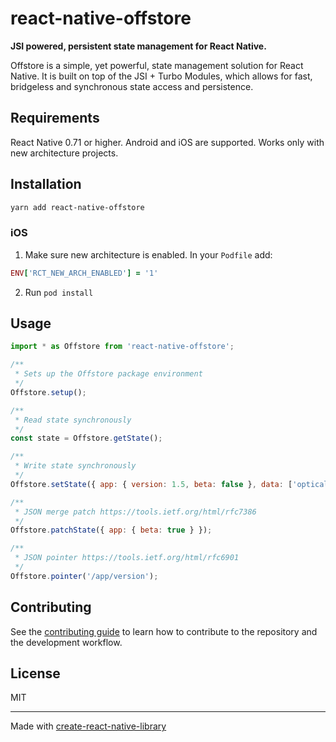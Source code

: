 # react-native-offstore

**JSI powered, persistent state management for React Native.**

Offstore is a simple, yet powerful, state management solution for React Native. It is built on top of the JSI + Turbo Modules, which allows for fast, bridgeless and synchronous state access and persistence.

## Requirements

React Native 0.71 or higher. Android and iOS are supported. Works only with new architecture projects.

## Installation

```sh
yarn add react-native-offstore
```

### iOS

1. Make sure new architecture is enabled. In your `Podfile` add:

```ruby
ENV['RCT_NEW_ARCH_ENABLED'] = '1'
```

2. Run `pod install`

## Usage

```js
import * as Offstore from 'react-native-offstore';

/**
 * Sets up the Offstore package environment
 */
Offstore.setup();

/**
 * Read state synchronously
 */
const state = Offstore.getState();

/**
 * Write state synchronously
 */
Offstore.setState({ app: { version: 1.5, beta: false }, data: ['optical', 'matrix', 'konflict'] });

/**
 * JSON merge patch https://tools.ietf.org/html/rfc7386
 */
Offstore.patchState({ app: { beta: true } });

/**
 * JSON pointer https://tools.ietf.org/html/rfc6901
 */
Offstore.pointer('/app/version');
```

## Contributing

See the [contributing guide](CONTRIBUTING.md) to learn how to contribute to the repository and the development workflow.

## License

MIT

---

Made with [create-react-native-library](https://github.com/callstack/react-native-builder-bob)
